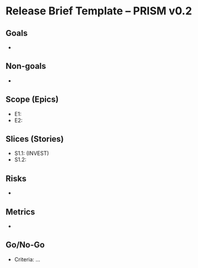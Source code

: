 # Release Brief Template – PRISM v0.2

## Goals
- 

## Non-goals
-

## Scope (Epics)
- E1: <epic>
- E2: <epic>

## Slices (Stories)
- S1.1: <story> (INVEST)
- S1.2: <story>

## Risks
-

## Metrics
-

## Go/No-Go
- Criteria: ...
